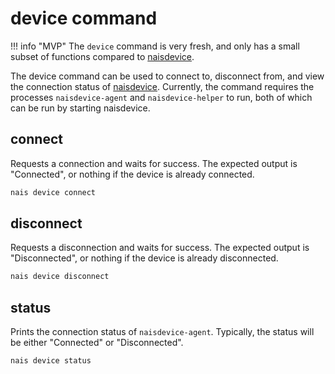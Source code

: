# device command

!!! info "MVP"
    The `device` command is very fresh, and only has a small subset of functions compared to [naisdevice](../../../device).

The device command can be used to connect to, disconnect from, and view the connection status of [naisdevice](../../../device).
Currently, the command requires the processes `naisdevice-agent` and `naisdevice-helper` to run, both of which can be run by starting naisdevice.

## connect

Requests a connection and waits for success.
The expected output is "Connected", or nothing if the device is already connected.

```bash
nais device connect
```

## disconnect

Requests a disconnection and waits for success.
The expected output is "Disconnected", or nothing if the device is already disconnected.

```bash
nais device disconnect
```

## status

Prints the connection status of `naisdevice-agent`. 
Typically, the status will be either "Connected" or "Disconnected".

```bash
nais device status
```

